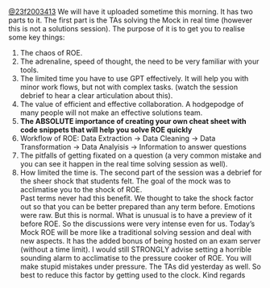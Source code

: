 [@23f2003413](/u/23f2003413)
We will have it uploaded sometime this morning.
It has two parts to it. The first part is the TAs solving the Mock in real
time (however this is not a solutions session). The purpose of it is to get
you to realise some key things:
  1. The chaos of ROE.
  2. The adrenaline, speed of thought, the need to be very familiar with your tools.
  3. The limited time you have to use GPT effectively. It will help you with minor work flows, but not with complex tasks. (watch the session debrief to hear a clear articulation about this).
  4. The value of efficient and effective collaboration. A hodgepodge of many people will not make an effective solutions team.
  5. **The ABSOLUTE importance of creating your own cheat sheet with code snippets that will help you solve ROE quickly**
  6. Workflow of ROE: Data Extraction → Data Cleaning → Data Transformation → Data Analyisis → Information to answer questions
  7. The pitfalls of getting fixated on a question (a very common mistake and you can see it happen in the real time solving session as well).
  8. How limited the time is.
The second part of the session was a debrief for the sheer shock that students
felt. The goal of the mock was to acclimatise you to the shock of ROE.  
Past terms never had this benefit. We thought to take the shock factor out so
that you can be better prepared than any term before. Emotions were raw. But
this is normal. What is unusual is to have a preview of it before ROE. So the
discussions were very intense even for us.
Today’s Mock ROE will be more like a traditional solving session and deal with
new aspects. It has the added bonus of being hosted on an exam server (without
a time limit).
I would still STRONGLY advise setting a horrible sounding alarm to acclimatise
to the pressure cooker of ROE. You will make stupid mistakes under pressure.
The TAs did yesterday as well. So best to reduce this factor by getting used
to the clock.
Kind regards